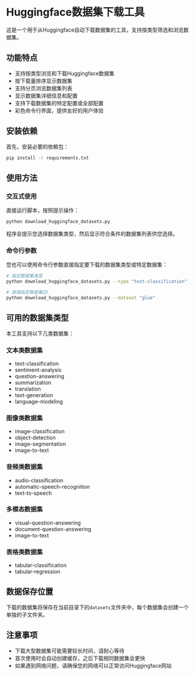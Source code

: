 # Huggingface数据集下载工具

这是一个用于从Huggingface自动下载数据集的工具，支持按类型筛选和浏览数据集。

## 功能特点

- 支持按类型浏览和下载Huggingface数据集
- 按下载量排序显示数据集
- 支持分页浏览数据集列表
- 显示数据集详细信息和配置
- 支持下载数据集的特定配置或全部配置
- 彩色命令行界面，提供友好的用户体验

## 安装依赖

首先，安装必要的依赖包：

```bash
pip install -r requirements.txt
```

## 使用方法

### 交互式使用

直接运行脚本，按照提示操作：

```bash
python download_huggingface_datasets.py
```

程序会提示您选择数据集类型，然后显示符合条件的数据集列表供您选择。

### 命令行参数

您也可以使用命令行参数直接指定要下载的数据集类型或特定数据集：

```bash
# 指定数据集类型
python download_huggingface_datasets.py --type "text-classification"

# 直接指定数据集ID
python download_huggingface_datasets.py --dataset "glue"
```

## 可用的数据集类型

本工具支持以下几类数据集：

### 文本类数据集
- text-classification
- sentiment-analysis
- question-answering
- summarization
- translation
- text-generation
- language-modeling

### 图像类数据集
- image-classification
- object-detection
- image-segmentation
- image-to-text

### 音频类数据集
- audio-classification
- automatic-speech-recognition
- text-to-speech

### 多模态数据集
- visual-question-answering
- document-question-answering
- image-to-text

### 表格类数据集
- tabular-classification
- tabular-regression

## 数据保存位置

下载的数据集将保存在当前目录下的`datasets`文件夹中，每个数据集会创建一个单独的子文件夹。

## 注意事项

- 下载大型数据集可能需要较长时间，请耐心等待
- 首次使用时会自动创建缓存，之后下载相同数据集会更快
- 如果遇到网络问题，请确保您的网络可以正常访问Huggingface网站 
